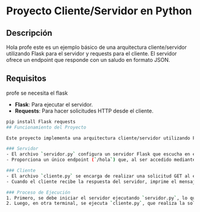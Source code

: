 # Proyecto Cliente/Servidor en Python

## Descripción
Hola profe este es un ejemplo básico de una arquitectura cliente/servidor utilizando Flask para el servidor y requests para el cliente. El servidor ofrece un endpoint que responde con un saludo en formato JSON.

## Requisitos
profe se necesita el flask

- **Flask**: Para ejecutar el servidor.
- **Requests**: Para hacer solicitudes HTTP desde el cliente.


```bash
pip install Flask requests
## Funcionamiento del Proyecto

Este proyecto implementa una arquitectura cliente/servidor utilizando Flask como framework para el servidor y la biblioteca `requests` para el cliente. 

### Servidor
- El archivo `servidor.py` configura un servidor Flask que escucha en el puerto 5000.
- Proporciona un único endpoint (`/hola`) que, al ser accedido mediante una solicitud GET, devuelve un mensaje en formato JSON: `{"mensaje": "¡Hola, mundo!"}`.

### Cliente
- El archivo `cliente.py` se encarga de realizar una solicitud GET al endpoint del servidor.
- Cuando el cliente recibe la respuesta del servidor, imprime el mensaje en la consola.

### Proceso de Ejecución
1. Primero, se debe iniciar el servidor ejecutando `servidor.py`, lo que permite que el servidor comience a escuchar solicitudes.
2. Luego, en otra terminal, se ejecuta `cliente.py`, que realiza la solicitud al servidor y muestra la respuesta.

